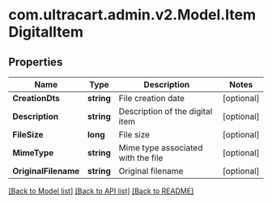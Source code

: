 
# com.ultracart.admin.v2.Model.ItemDigitalItem

## Properties

Name | Type | Description | Notes
------------ | ------------- | ------------- | -------------
**CreationDts** | **string** | File creation date | [optional] 
**Description** | **string** | Description of the digital item | [optional] 
**FileSize** | **long** | File size | [optional] 
**MimeType** | **string** | Mime type associated with the file | [optional] 
**OriginalFilename** | **string** | Original filename | [optional] 

[[Back to Model list]](../README.md#documentation-for-models)
[[Back to API list]](../README.md#documentation-for-api-endpoints)
[[Back to README]](../README.md)

